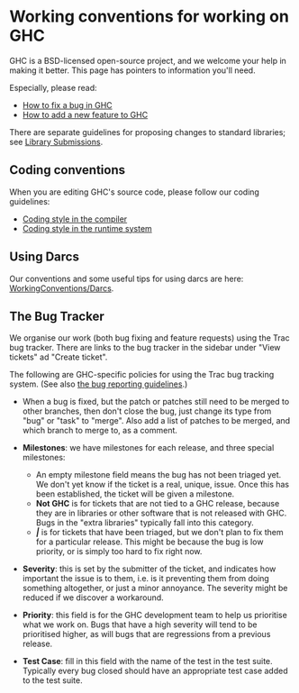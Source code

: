 # Working conventions for working on GHC


GHC is a BSD-licensed open-source project, and we welcome your help in making it better.
This page has pointers to information you'll need.


Especially, please read:

- [How to fix a bug in GHC](working-conventions/fixing-bugs)
- [How to add a new feature to GHC](working-conventions/adding-features)


There are separate guidelines for proposing changes to standard libraries; see [ Library Submissions](http://haskell.org/haskellwiki/Library_submissions).

## Coding conventions


When you are editing GHC's source code, please follow our coding guidelines:

- [Coding style in the compiler](commentary/coding-style)
- [Coding style in the runtime system](commentary/rts/conventions)

## Using Darcs


Our conventions and some useful tips for using darcs are here: [WorkingConventions/Darcs](working-conventions/darcs).

## The Bug Tracker


We organise our work (both bug fixing and feature requests) using the Trac bug tracker.   There are links to the bug tracker in the sidebar under "View tickets" ad "Create ticket". 


The following are GHC-specific policies for using the Trac bug tracking system. (See also [the bug reporting guidelines](report-a-bug).)

- When a bug is fixed, but the patch or patches still need to be merged to other branches, then
  don't close the bug, just change its type from "bug" or "task" to "merge".  Also add a list of
  patches to be merged, and which branch to merge to, as a comment.

- **Milestones**: we have milestones for each release, and three special milestones:

  - An empty milestone field means the bug has not been triaged yet.  We don't yet know if the
    ticket is a real, unique, issue.  Once this has been established, the ticket will be given
    a milestone.
  - **Not GHC** is for tickets that are not tied to a GHC release, because they are in libraries
    or other software that is not released with GHC.  Bugs in the "extra libraries" typically fall
    into this category.
  - **_\|_** is for tickets that have been triaged, but we don't plan to fix them for a particular
    release.  This might be because the bug is low priority, or is simply too hard to fix right now.

- **Severity**: this is set by the submitter of the ticket, and indicates how important the issue is to
  them, i.e. is it preventing them from doing something altogether, or just a minor annoyance.  The
  severity might be reduced if we discover a workaround.

- **Priority**: this field is for the GHC development team to help us prioritise what we work on.  Bugs
  that have a high severity will tend to be prioritised higher, as will bugs that are regressions from
  a previous release.

- **Test Case**: fill in this field with the name of the test in the test suite.  Typically every bug
  closed should have an appropriate test case added to the test suite.

